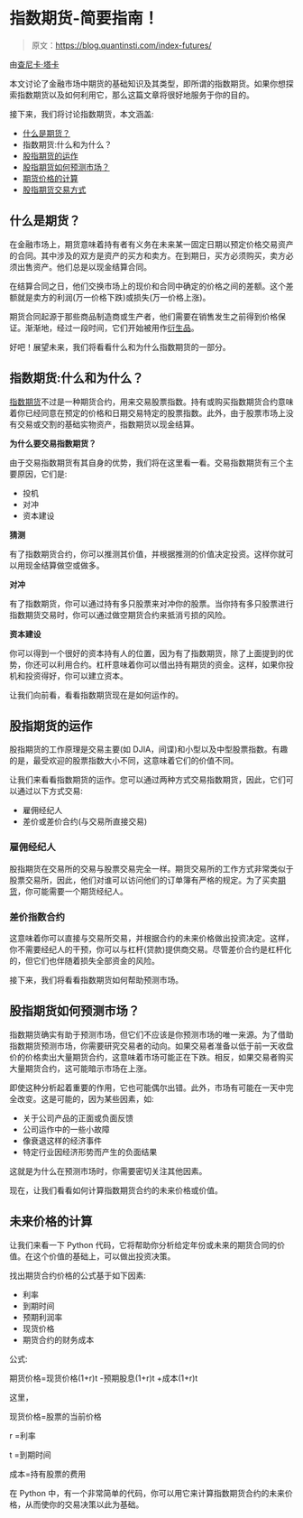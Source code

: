 # 指数期货-简要指南！

> 原文：<https://blog.quantinsti.com/index-futures/>

由[查尼卡·塔卡](https://www.linkedin.com/in/chainika-bahl-thakar-b32971155/)

本文讨论了金融市场中期货的基础知识及其类型，即所谓的指数期货。如果你想探索指数期货以及如何利用它，那么这篇文章将很好地服务于你的目的。

接下来，我们将讨论指数期货，本文涵盖:

*   [什么是期货？](#What-Futures)
*   指数期货:什么和为什么？
*   [股指期货的运作](#Working-Index-Futures)
*   [股指期货如何预测市场？](#Predict-Market)
*   [期货价格的计算](#Calculation-Future-Price)
*   [股指期货交易方式](#Trade-Index-Futures)

## 什么是期货？

在金融市场上，期货意味着持有者有义务在未来某一固定日期以预定价格交易资产的合同。其中涉及的双方是资产的买方和卖方。在到期日，买方必须购买，卖方必须出售资产。他们总是以现金结算合同。

在结算合同之日，他们交换市场上的现价和合同中确定的价格之间的差额。这个差额就是卖方的利润(万一价格下跌)或损失(万一价格上涨)。

期货合同起源于那些商品制造商或生产者，他们需要在销售发生之前得到价格保证。渐渐地，经过一段时间，它们开始被用作[衍生品](https://quantra.quantinsti.com/glossary/Derivative)。

好吧！展望未来，我们将看看什么和为什么指数期货的一部分。

## 指数期货:什么和为什么？

[指数期货](https://quantra.quantinsti.com/glossary/Index-Futures)不过是一种期货合约，用来交易股票指数。持有或购买指数期货合约意味着你已经同意在预定的价格和日期交易特定的股票指数。此外，由于股票市场上没有交易或交割的基础实物资产，指数期货以现金结算。

**为什么要交易指数期货？**

由于交易指数期货有其自身的优势，我们将在这里看一看。交易指数期货有三个主要原因，它们是:

*   投机
*   对冲
*   资本建设

**猜测**

有了指数期货合约，你可以推测其价值，并根据推测的价值决定投资。这样你就可以用现金结算做空或做多。

**对冲**

有了指数期货，你可以通过持有多只股票来对冲你的股票。当你持有多只股票进行指数期货交易时，你可以通过做空期货合约来抵消亏损的风险。

**资本建设**

你可以得到一个很好的资本持有人的位置，因为有了指数期货，除了上面提到的优势，你还可以利用合约。杠杆意味着你可以借出持有期货的资金。这样，如果你投机和投资得好，你可以建立资本。

让我们向前看，看看指数期货现在是如何运作的。

## 股指期货的运作

股指期货的工作原理是交易主要(如 DJIA，间谍)和小型以及中型股票指数。有趣的是，最受欢迎的股票指数大小不同，这意味着它们的价值不同。

让我们来看看指数期货的运作。您可以通过两种方式交易指数期货，因此，它们可以通过以下方式交易:

*   雇佣经纪人
*   差价或差价合约(与交易所直接交易)

### 雇佣经纪人

股指期货在交易所的交易与股票交易完全一样。期货交易所的工作方式非常类似于股票交易所，因此，他们对谁可以访问他们的订单簿有严格的规定。为了买卖[期货](https://quantra.quantinsti.com/course/futures-trading)，你可能需要一个期货经纪人。

### 差价指数合约

这意味着你可以直接与交易所交易，并根据合约的未来价格做出投资决定。这样，你不需要经纪人的干预，你可以与杠杆(贷款)提供商交易。尽管差价合约是杠杆化的，但它们也伴随着损失全部资金的风险。

接下来，我们将看看指数期货如何帮助预测市场。

## 股指期货如何预测市场？

指数期货确实有助于预测市场，但它们不应该是你预测市场的唯一来源。为了借助指数期货预测市场，你需要研究交易者的动向。如果交易者准备以低于前一天收盘价的价格卖出大量期货合约，这意味着市场可能正在下跌。相反，如果交易者购买大量期货合约，这可能暗示市场在上涨。

即使这种分析起着重要的作用，它也可能偶尔出错。此外，市场有可能在一天中完全改变。这是可能的，因为某些因素，如:

*   关于公司产品的正面或负面反馈
*   公司运作中的一些小故障
*   像衰退这样的经济事件
*   特定行业因经济形势而产生的负面结果

这就是为什么在预测市场时，你需要密切关注其他因素。

现在，让我们看看如何计算指数期货合约的未来价格或价值。

## 未来价格的计算

让我们来看一下 Python 代码，它将帮助你分析给定年份或未来的期货合同的价值。在这个价值的基础上，可以做出投资决策。

找出期货合约价格的公式基于如下因素:

*   利率
*   到期时间
*   预期利润率
*   现货价格
*   期货合约的财务成本

公式:

期货价格=现货价格(1+r)t -预期股息(1+r)t +成本(1+r)t

这里，

现货价格=股票的当前价格

r =利率

t =到期时间

成本=持有股票的费用

在 Python 中，有一个非常简单的代码，你可以用它来计算指数期货合约的未来价格，从而使你的交易决策以此为基础。